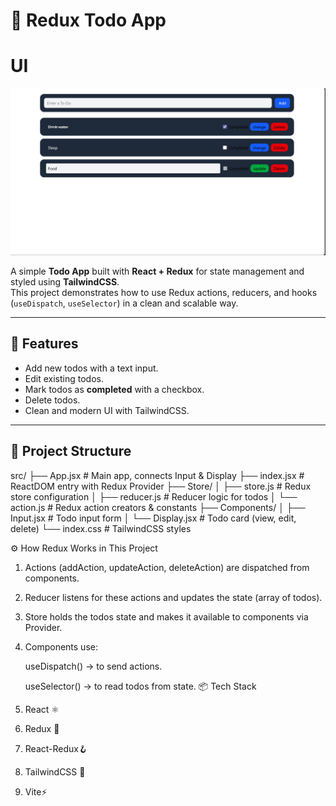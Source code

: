 # 📝 Redux Todo App

# UI

![alt text](image.png)

A simple **Todo App** built with **React + Redux** for state management and styled using **TailwindCSS**.  
This project demonstrates how to use Redux actions, reducers, and hooks (`useDispatch`, `useSelector`) in a clean and scalable way.

---

## 🚀 Features
- Add new todos with a text input.
- Edit existing todos.
- Mark todos as **completed** with a checkbox.
- Delete todos.
- Clean and modern UI with TailwindCSS.

---

## 📂 Project Structure
src/
├── App.jsx # Main app, connects Input & Display
├── index.jsx # ReactDOM entry with Redux Provider
├── Store/
│ ├── store.js # Redux store configuration
│ ├── reducer.js # Reducer logic for todos
│ └── action.js # Redux action creators & constants
├── Components/
│ ├── Input.jsx # Todo input form
│ └── Display.jsx # Todo card (view, edit, delete)
└── index.css # TailwindCSS styles

⚙️ How Redux Works in This Project

1. Actions (addAction, updateAction, deleteAction) are dispatched from components.

2. Reducer listens for these actions and updates the state (array of todos).

3. Store holds the todos state and makes it available to components via Provider.

4. Components use:

    useDispatch() → to send actions.

    useSelector() → to read todos from state.
📦 Tech Stack

1. React ⚛️
2. Redux 🔄
3. React-Redux🪝
4. TailwindCSS 🎨
5. Vite⚡